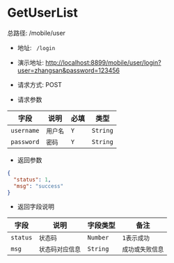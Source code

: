 # GetUserList

 总路径: /mobile/user
* 地址: ` /login`
* 演示地址: [http://localhost:8899/mobile/user/login?user=zhangsan&password=123456](http://localhost:8899/mobile/user/login?user=zhangsan&password=123456)
* 请求方式: POST

* 请求参数

|字段|说明|必填|类型|
|---|---|---|---|
|`username`|`用户名`|`Y`|`String`|
|`password`|`密码`|`Y`|`String`|

* 返回参数

```json
{
  "status": 1,
  "msg": "success"
}
```

* 返回字段说明

|字段|说明|字段类型|备注|
|---|---|---|---|
|`status`|`状态码`|`Number`|`1表示成功`|
|`msg`|`状态码对应信息`|`String`|`成功或失败信息`|

